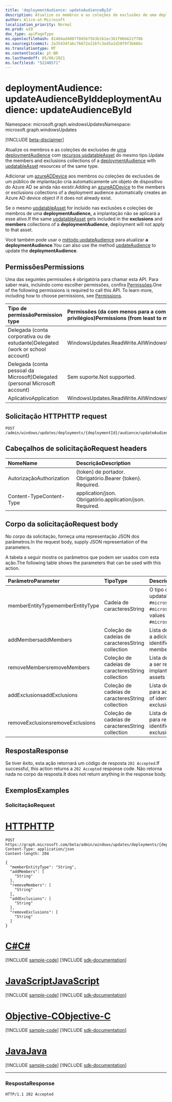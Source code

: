 ```yaml
---
title: 'deploymentAudience: updateAudienceById'
description: Atualize os membros e as coleções de exclusões de uma deploymentAudience com recursos updatableAsset do mesmo tipo.
author: Alice-at-Microsoft
localization_priority: Normal
ms.prod: w10
doc_type: apiPageType
ms.openlocfilehash: 81404ad4807f045b75b3b161ec361f06b622f78b
ms.sourcegitcommit: 2a35434fabc76672e21bfc3ed5a1d28f9f3b66bc
ms.translationtype: MT
ms.contentlocale: pt-BR
ms.lasthandoff: 05/06/2021
ms.locfileid: "52240571"
---
```

# <a name="deploymentaudience-updateaudiencebyid"></a><span data-ttu-id="43f15-103">deploymentAudience: updateAudienceById</span><span class="sxs-lookup"><span data-stu-id="43f15-103">deploymentAudience: updateAudienceById</span></span>
<span data-ttu-id="43f15-104">Namespace: microsoft.graph.windowsUpdates</span><span class="sxs-lookup"><span data-stu-id="43f15-104">Namespace: microsoft.graph.windowsUpdates</span></span>

[!INCLUDE [beta-disclaimer](../../includes/beta-disclaimer.md)]

<span data-ttu-id="43f15-105">Atualize os membros e as coleções de exclusões de [uma deploymentAudience](../resources/windowsupdates-deploymentaudience.md) com [recursos updatableAsset](../resources/windowsupdates-updatableasset.md) do mesmo tipo.</span><span class="sxs-lookup"><span data-stu-id="43f15-105">Update the members and exclusions collections of a [deploymentAudience](../resources/windowsupdates-deploymentaudience.md) with [updatableAsset](../resources/windowsupdates-updatableasset.md) resources of the same type.</span></span>

<span data-ttu-id="43f15-106">Adicionar um [azureADDevice](../resources/windowsupdates-azureaddevice.md) aos membros ou coleções de exclusões de um público de implantação cria automaticamente um objeto de dispositivo do Azure AD se ainda não existir.</span><span class="sxs-lookup"><span data-stu-id="43f15-106">Adding an [azureADDevice](../resources/windowsupdates-azureaddevice.md) to the members or exclusions collections of a deployment audience automatically creates an Azure AD device object if it does not already exist.</span></span>

<span data-ttu-id="43f15-107">Se o mesmo [updatableAsset](../resources/windowsupdates-updatableasset.md)  for incluído  nas exclusões e coleções de membros de uma **deploymentAudience,** a implantação não se aplicará a esse ativo.</span><span class="sxs-lookup"><span data-stu-id="43f15-107">If the same [updatableAsset](../resources/windowsupdates-updatableasset.md) gets included in the **exclusions** and **members** collections of a **deploymentAudience**, deployment will not apply to that asset.</span></span>

<span data-ttu-id="43f15-108">Você também pode usar o [método updateAudience](windowsupdates-deploymentaudience-updateaudience.md) para atualizar **a deploymentAudience**.</span><span class="sxs-lookup"><span data-stu-id="43f15-108">You can also use the method [updateAudience](windowsupdates-deploymentaudience-updateaudience.md) to update the **deploymentAudience**.</span></span>

## <a name="permissions"></a><span data-ttu-id="43f15-109">Permissões</span><span class="sxs-lookup"><span data-stu-id="43f15-109">Permissions</span></span>
<span data-ttu-id="43f15-p101">Uma das seguintes permissões é obrigatória para chamar esta API. Para saber mais, incluindo como escolher permissões, confira [Permissões](/graph/permissions-reference).</span><span class="sxs-lookup"><span data-stu-id="43f15-p101">One of the following permissions is required to call this API. To learn more, including how to choose permissions, see [Permissions](/graph/permissions-reference).</span></span>

|<span data-ttu-id="43f15-112">Tipo de permissão</span><span class="sxs-lookup"><span data-stu-id="43f15-112">Permission type</span></span>|<span data-ttu-id="43f15-113">Permissões (da com menos para a com mais privilégios)</span><span class="sxs-lookup"><span data-stu-id="43f15-113">Permissions (from least to most privileged)</span></span>|
|:---|:---|
|<span data-ttu-id="43f15-114">Delegada (conta corporativa ou de estudante)</span><span class="sxs-lookup"><span data-stu-id="43f15-114">Delegated (work or school account)</span></span>|<span data-ttu-id="43f15-115">WindowsUpdates.ReadWrite.All</span><span class="sxs-lookup"><span data-stu-id="43f15-115">WindowsUpdates.ReadWrite.All</span></span>|
|<span data-ttu-id="43f15-116">Delegada (conta pessoal da Microsoft)</span><span class="sxs-lookup"><span data-stu-id="43f15-116">Delegated (personal Microsoft account)</span></span>|<span data-ttu-id="43f15-117">Sem suporte.</span><span class="sxs-lookup"><span data-stu-id="43f15-117">Not supported.</span></span>|
|<span data-ttu-id="43f15-118">Aplicativo</span><span class="sxs-lookup"><span data-stu-id="43f15-118">Application</span></span>|<span data-ttu-id="43f15-119">WindowsUpdates.ReadWrite.All</span><span class="sxs-lookup"><span data-stu-id="43f15-119">WindowsUpdates.ReadWrite.All</span></span>|

## <a name="http-request"></a><span data-ttu-id="43f15-120">Solicitação HTTP</span><span class="sxs-lookup"><span data-stu-id="43f15-120">HTTP request</span></span>

<!-- {
  "blockType": "ignored"
}
-->
``` http
POST /admin/windows/updates/deployments/{deploymentId}/audience/updateAudienceById
```

## <a name="request-headers"></a><span data-ttu-id="43f15-121">Cabeçalhos de solicitação</span><span class="sxs-lookup"><span data-stu-id="43f15-121">Request headers</span></span>
|<span data-ttu-id="43f15-122">Nome</span><span class="sxs-lookup"><span data-stu-id="43f15-122">Name</span></span>|<span data-ttu-id="43f15-123">Descrição</span><span class="sxs-lookup"><span data-stu-id="43f15-123">Description</span></span>|
|:---|:---|
|<span data-ttu-id="43f15-124">Autorização</span><span class="sxs-lookup"><span data-stu-id="43f15-124">Authorization</span></span>|<span data-ttu-id="43f15-p102">{token} de portador. Obrigatório.</span><span class="sxs-lookup"><span data-stu-id="43f15-p102">Bearer {token}. Required.</span></span>|
|<span data-ttu-id="43f15-127">Content-Type</span><span class="sxs-lookup"><span data-stu-id="43f15-127">Content-Type</span></span>|<span data-ttu-id="43f15-p103">application/json. Obrigatório.</span><span class="sxs-lookup"><span data-stu-id="43f15-p103">application/json. Required.</span></span>|

## <a name="request-body"></a><span data-ttu-id="43f15-130">Corpo da solicitação</span><span class="sxs-lookup"><span data-stu-id="43f15-130">Request body</span></span>
<span data-ttu-id="43f15-131">No corpo da solicitação, forneça uma representação JSON dos parâmetros.</span><span class="sxs-lookup"><span data-stu-id="43f15-131">In the request body, supply JSON representation of the parameters.</span></span>

<span data-ttu-id="43f15-132">A tabela a seguir mostra os parâmetros que podem ser usados com esta ação.</span><span class="sxs-lookup"><span data-stu-id="43f15-132">The following table shows the parameters that can be used with this action.</span></span>

|<span data-ttu-id="43f15-133">Parâmetro</span><span class="sxs-lookup"><span data-stu-id="43f15-133">Parameter</span></span>|<span data-ttu-id="43f15-134">Tipo</span><span class="sxs-lookup"><span data-stu-id="43f15-134">Type</span></span>|<span data-ttu-id="43f15-135">Descrição</span><span class="sxs-lookup"><span data-stu-id="43f15-135">Description</span></span>|
|:---|:---|:---|
|<span data-ttu-id="43f15-136">memberEntityType</span><span class="sxs-lookup"><span data-stu-id="43f15-136">memberEntityType</span></span>|<span data-ttu-id="43f15-137">Cadeia de caracteres</span><span class="sxs-lookup"><span data-stu-id="43f15-137">String</span></span>|<span data-ttu-id="43f15-138">O tipo completo dos ativos atualizáveis.</span><span class="sxs-lookup"><span data-stu-id="43f15-138">The full type of the updatable assets.</span></span> <span data-ttu-id="43f15-139">Os valores possíveis são: `#microsoft.graph.windowsUpdates.azureADDevice` e `#microsoft.graph.windowsUpdates.updatableAssetGroup`.</span><span class="sxs-lookup"><span data-stu-id="43f15-139">Possible values are: `#microsoft.graph.windowsUpdates.azureADDevice`, `#microsoft.graph.windowsUpdates.updatableAssetGroup`.</span></span>|
|<span data-ttu-id="43f15-140">addMembers</span><span class="sxs-lookup"><span data-stu-id="43f15-140">addMembers</span></span>|<span data-ttu-id="43f15-141">Coleção de cadeias de caracteres</span><span class="sxs-lookup"><span data-stu-id="43f15-141">String collection</span></span>|<span data-ttu-id="43f15-142">Lista de identificadores correspondentes aos ativos atualizáveis a adicionar como membros da audiência de implantação.</span><span class="sxs-lookup"><span data-stu-id="43f15-142">List of identifiers corresponding to the updatable assets to add as members of the deployment audience.</span></span>|
|<span data-ttu-id="43f15-143">removeMembers</span><span class="sxs-lookup"><span data-stu-id="43f15-143">removeMembers</span></span>|<span data-ttu-id="43f15-144">Coleção de cadeias de caracteres</span><span class="sxs-lookup"><span data-stu-id="43f15-144">String collection</span></span>|<span data-ttu-id="43f15-145">Lista de identificadores correspondentes aos ativos atualizáveis a ser removidos como membros da audiência de implantação.</span><span class="sxs-lookup"><span data-stu-id="43f15-145">List of identifiers corresponding to the updatable assets to remove as members of the deployment audience.</span></span>|
|<span data-ttu-id="43f15-146">addExclusions</span><span class="sxs-lookup"><span data-stu-id="43f15-146">addExclusions</span></span>|<span data-ttu-id="43f15-147">Coleção de cadeias de caracteres</span><span class="sxs-lookup"><span data-stu-id="43f15-147">String collection</span></span>|<span data-ttu-id="43f15-148">Lista de identificadores correspondentes aos ativos atualizáveis para adicionar como exclusões do público de implantação.</span><span class="sxs-lookup"><span data-stu-id="43f15-148">List of identifiers corresponding to the updatable assets to add as exclusions from the deployment audience.</span></span>|
|<span data-ttu-id="43f15-149">removeExclusions</span><span class="sxs-lookup"><span data-stu-id="43f15-149">removeExclusions</span></span>|<span data-ttu-id="43f15-150">Coleção de cadeias de caracteres</span><span class="sxs-lookup"><span data-stu-id="43f15-150">String collection</span></span>|<span data-ttu-id="43f15-151">Lista de identificadores correspondentes aos ativos atualizáveis para remover como exclusões do público de implantação.</span><span class="sxs-lookup"><span data-stu-id="43f15-151">List of identifiers corresponding to the updatable assets to remove as exclusions from the deployment audience.</span></span>|



## <a name="response"></a><span data-ttu-id="43f15-152">Resposta</span><span class="sxs-lookup"><span data-stu-id="43f15-152">Response</span></span>

<span data-ttu-id="43f15-153">Se tiver êxito, esta ação retornará um código de resposta `202 Accepted`.</span><span class="sxs-lookup"><span data-stu-id="43f15-153">If successful, this action returns a `202 Accepted` response code.</span></span> <span data-ttu-id="43f15-154">Não retorna nada no corpo da resposta.</span><span class="sxs-lookup"><span data-stu-id="43f15-154">It does not return anything in the response body.</span></span>

## <a name="examples"></a><span data-ttu-id="43f15-155">Exemplos</span><span class="sxs-lookup"><span data-stu-id="43f15-155">Examples</span></span>

### <a name="request"></a><span data-ttu-id="43f15-156">Solicitação</span><span class="sxs-lookup"><span data-stu-id="43f15-156">Request</span></span>


# <a name="http"></a>[<span data-ttu-id="43f15-157">HTTP</span><span class="sxs-lookup"><span data-stu-id="43f15-157">HTTP</span></span>](#tab/http)
<!-- {
  "blockType": "request",
  "name": "deploymentaudience_updateaudiencebyid"
}
-->
``` http
POST https://graph.microsoft.com/beta/admin/windows/updates/deployments/{deploymentId}/audience/updateAudienceById
Content-Type: application/json
Content-length: 204

{
  "memberEntityType": "String",
  "addMembers": [
    "String"
  ],
  "removeMembers": [
    "String"
  ],
  "addExclusions": [
    "String"
  ],
  "removeExclusions": [
    "String"
  ]
}
```
# <a name="c"></a>[<span data-ttu-id="43f15-158">C#</span><span class="sxs-lookup"><span data-stu-id="43f15-158">C#</span></span>](#tab/csharp)
[!INCLUDE [sample-code](../includes/snippets/csharp/deploymentaudience-updateaudiencebyid-csharp-snippets.md)]
[!INCLUDE [sdk-documentation](../includes/snippets/snippets-sdk-documentation-link.md)]

# <a name="javascript"></a>[<span data-ttu-id="43f15-159">JavaScript</span><span class="sxs-lookup"><span data-stu-id="43f15-159">JavaScript</span></span>](#tab/javascript)
[!INCLUDE [sample-code](../includes/snippets/javascript/deploymentaudience-updateaudiencebyid-javascript-snippets.md)]
[!INCLUDE [sdk-documentation](../includes/snippets/snippets-sdk-documentation-link.md)]

# <a name="objective-c"></a>[<span data-ttu-id="43f15-160">Objective-C</span><span class="sxs-lookup"><span data-stu-id="43f15-160">Objective-C</span></span>](#tab/objc)
[!INCLUDE [sample-code](../includes/snippets/objc/deploymentaudience-updateaudiencebyid-objc-snippets.md)]
[!INCLUDE [sdk-documentation](../includes/snippets/snippets-sdk-documentation-link.md)]

# <a name="java"></a>[<span data-ttu-id="43f15-161">Java</span><span class="sxs-lookup"><span data-stu-id="43f15-161">Java</span></span>](#tab/java)
[!INCLUDE [sample-code](../includes/snippets/java/deploymentaudience-updateaudiencebyid-java-snippets.md)]
[!INCLUDE [sdk-documentation](../includes/snippets/snippets-sdk-documentation-link.md)]

---



### <a name="response"></a><span data-ttu-id="43f15-162">Resposta</span><span class="sxs-lookup"><span data-stu-id="43f15-162">Response</span></span>

<!-- {
  "blockType": "response",
  "truncated": true
}
-->
``` http
HTTP/1.1 202 Accepted
```


